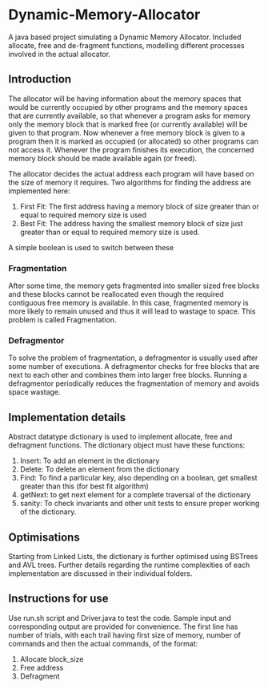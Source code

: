 # Dynamic-Memory-Allocator

A java based project simulating a Dynamic Memory Allocator. Included allocate, free and de-fragment functions, modelling different processes involved in the actual allocator.


## Introduction
The allocator will be having information about the memory spaces that would be currently occupied by other programs and the memory spaces that are currently available, so that whenever a program asks for memory only the memory block that is marked free (or currently available) will be given to that program. Now whenever a free memory block is given to a program then it is marked as occupied (or allocated) so other programs can not access it. Whenever the program finishes its execution, the concerned memory block should be made available again (or freed).

The allocator decides the actual address each program will have based on the size of memory it requires. Two algorithms for finding the address are implemented here:
1. First Fit: The first address having a memory block of size greater than or equal to required memory size is used
2. Best Fit: The address having the smallest memory block of size just greater than or equal to required memory size is used.

A simple boolean is used to switch between these

### Fragmentation

After some time, the memory gets fragmented into smaller sized free blocks and these blocks cannot be reallocated even though the required contiguous free memory is available. In this case, fragmented memory is more likely to remain unused and thus it will lead to wastage to space. This problem is called Fragmentation.

### Defragmentor

To solve the problem of fragmentation, a defragmentor is usually used after some number of executions. A defragmentor checks for free blocks that are next to each other and combines them into larger free blocks. Running a defragmentor periodically reduces the fragmentation of memory and avoids space wastage.

## Implementation details

Abstract datatype dictionary is used to implement allocate, free and defragment functions. The dictionary object must have these functions:
1. Insert: To add an element in the dictionary
2. Delete: To delete an element from the dictionary
3. Find: To find a particular key, also depending on a boolean, get smallest greater than this (for best fit algorithm)
4. getNext: to get next element for a complete traversal of the dictionary
5. sanity: To check invariants and other unit tests to ensure proper working of the dictionary.

## Optimisations

Starting from Linked Lists, the dictionary is further optimised using BSTrees and AVL trees. Further details regarding the runtime complexities of each implementation are discussed in their individual folders.

## Instructions for use

Use run.sh script and Driver.java to test the code. Sample input and corresponding output are provided for convenience. The first line has number of trials, with each trail having first size of memory, number of commands and then the actual commands, of the format: 
1. Allocate block_size
2. Free address
3. Defragment


